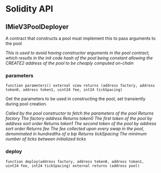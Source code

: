 # Solidity API

## IMieV3PoolDeployer

A contract that constructs a pool must implement this to pass arguments to the pool

_This is used to avoid having constructor arguments in the pool contract, which results in the init code hash
of the pool being constant allowing the CREATE2 address of the pool to be cheaply computed on-chain_

### parameters

```solidity
function parameters() external view returns (address factory, address token0, address token1, uint24 fee, int24 tickSpacing)
```

Get the parameters to be used in constructing the pool, set transiently during pool creation.

_Called by the pool constructor to fetch the parameters of the pool
Returns factory The factory address
Returns token0 The first token of the pool by address sort order
Returns token1 The second token of the pool by address sort order
Returns fee The fee collected upon every swap in the pool, denominated in hundredths of a bip
Returns tickSpacing The minimum number of ticks between initialized ticks_

### deploy

```solidity
function deploy(address factory, address token0, address token1, uint24 fee, int24 tickSpacing) external returns (address pool)
```
